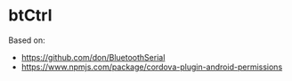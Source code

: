 # btCtrl

Based on:
- https://github.com/don/BluetoothSerial
- https://www.npmjs.com/package/cordova-plugin-android-permissions
